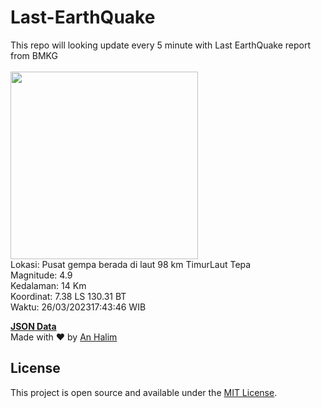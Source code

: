 # Last-EarthQuake
This repo will looking update every 5 minute with Last EarthQuake report from BMKG
<br>
<br>
<img src="https://ews.bmkg.go.id/TEWS/data/20230326174346.mmi.jpg?78671s8nvhz7aih61mhahv0" width="300"/>
<br>
Lokasi: Pusat gempa berada di laut 98 km TimurLaut Tepa <br>
Magnitude: 4.9 <br>
Kedalaman: 14 Km <br>
Koordinat: 7.38 LS 130.31 BT <br>
Waktu: 26/03/202317:43:46 WIB <br>

<a href="./data/data.json">**JSON Data**</a>
<br>
Made with ❤️ by <a href="https://github.com/an-halim">An Halim</a>
## License

This project is open source and available under the [MIT License](LICENSE).
